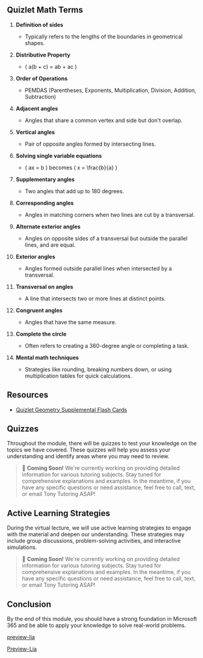 <!--
author:   U. Anthony Omegbu
email:    anthonyomegbu@gmail.com
version:  0.0.1

tags:     LiaScript, education, OER

logo:     https://your-logo-url.com/logo.jpg

comment:  This document is a simple LiaScript course example.

-->
## Quizlet Math Terms

1. **Definition of sides**  
   - Typically refers to the lengths of the boundaries in geometrical shapes.

2. **Distributive Property**  
   - \( a(b + c) = ab + ac \)

3. **Order of Operations**  
   - PEMDAS (Parentheses, Exponents, Multiplication, Division, Addition, Subtraction)

4. **Adjacent angles**  
   - Angles that share a common vertex and side but don't overlap.

5. **Vertical angles**  
   - Pair of opposite angles formed by intersecting lines.

6. **Solving single variable equations**  
   - \( ax = b \) becomes \( x = \frac{b}{a} \)

7. **Supplementary angles**  
   - Two angles that add up to 180 degrees.

8. **Corresponding angles**  
   - Angles in matching corners when two lines are cut by a transversal.

9. **Alternate exterior angles**  
   - Angles on opposite sides of a transversal but outside the parallel lines, and are equal.

10. **Exterior angles**  
    - Angles formed outside parallel lines when intersected by a transversal.

11. **Transversal on angles**  
    - A line that intersects two or more lines at distinct points.

12. **Congruent angles**  
    - Angles that have the same measure.

13. **Complete the circle**  
    - Often refers to creating a 360-degree angle or completing a task.

14. **Mental math techniques**  
    - Strategies like rounding, breaking numbers down, or using multiplication tables for quick calculations.

## Resources

- [Quizlet Geometry Supplemental Flash Cards](https://quizlet.com/836622705/geometry-supplemental-flash-cards/?i=2dpmw2&x=1qqt)


## Quizzes

Throughout the module, there will be quizzes to test your knowledge on the topics we have covered. These quizzes will help you assess your understanding and identify areas where you may need to review.

> 📢 **Coming Soon!** We're currently working on providing detailed information for various tutoring subjects. Stay tuned for comprehensive explanations and examples. In the meantime, if you have any specific questions or need assistance, feel free to call, text, or email Tony Tutoring ASAP!


## Active Learning Strategies

During the virtual lecture, we will use active learning strategies to engage with the material and deepen our understanding. These strategies may include group discussions, problem-solving activities, and interactive simulations.

> 📢 **Coming Soon!** We're currently working on providing detailed information for various tutoring subjects. Stay tuned for comprehensive explanations and examples. In the meantime, if you have any specific questions or need assistance, feel free to call, text, or email Tony Tutoring ASAP!


## Conclusion

By the end of this module, you should have a strong foundation in Microsoft 365 and be able to apply your knowledge to solve real-world problems.

[preview-lia](https://raw.githubusercontent.com/awakwe/Geo-Supplemental/main/README.md)

[Preview-Lia](https://liascript.github.io/course/?https://raw.githubusercontent.com/awakwe/Geo-Supplemental/main/README.md)
